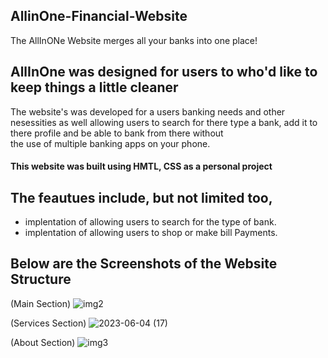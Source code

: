 ## AllinOne-Financial-Website
The AllInONe Website merges all your banks into one place!  

## AllInOne was designed for users to who'd like to keep things a little cleaner
The website's was developed for a users banking needs and other nesessities as well allowing users
to search for there type a bank, add it to there profile and be able to bank from there without  
the use of multiple banking apps on your phone. 

#### This website was built using HMTL, CSS as a personal project

## The feautues include, but not limited too,

- implentation of allowing users to search for the type of bank.
- implentation of allowing users to shop or make bill Payments. 

## Below are the Screenshots of the Website Structure
(Main Section)
![img2](https://github.com/DanielsWebDevelopment/AllinOne-Financial-Website/assets/129445203/5fc38b29-4955-4140-9669-a09b964521b1)

(Services Section)
![2023-06-04 (17)](https://github.com/DanielsWebDevelopment/AllinOne-Financial-Website/assets/129445203/7b03b56c-9d1c-4485-ba22-2ba195200ed6)

(About Section)
![img3](https://github.com/DanielsWebDevelopment/AllinOne-Financial-Website/assets/129445203/7656b7e7-5c01-4b87-8b93-859c9997c213)
